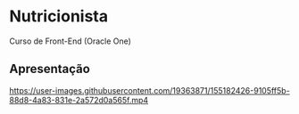 # Nutricionista

Curso de Front-End (Oracle One)

## Apresentação

https://user-images.githubusercontent.com/19363871/155182426-9105ff5b-88d8-4a83-831e-2a572d0a565f.mp4

